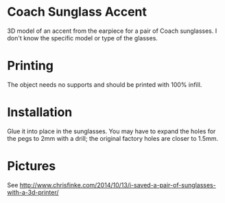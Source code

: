 Coach Sunglass Accent
=====================

3D model of an accent from the earpiece for a pair of Coach sunglasses. I don't know the specific model or type of the glasses.

Printing
========

The object needs no supports and should be printed with 100% infill.

Installation
============

Glue it into place in the sunglasses. You may have to expand the holes for the pegs to 2mm with a drill; the original factory holes are closer to 1.5mm.

Pictures
========

See http://www.chrisfinke.com/2014/10/13/i-saved-a-pair-of-sunglasses-with-a-3d-printer/